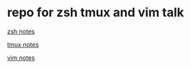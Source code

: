 
# repo for zsh tmux and vim talk

[zsh notes](/drewart/zsh_tmux_vim_talk/blob/master/zsh/notes.md)

[tmux notes](/drewart/zsh_tmux_vim_talk/blob/master/tmux/notes.md)

[vim notes](/drewart/zsh_tmux_vim_talk/blob/master/vim/notes.md)
